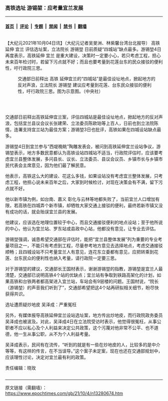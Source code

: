 ### 高铁选址 游锡堃：应考量宜兰发展

---

#### [首页](../../../..?n13280674) &nbsp;|&nbsp; [评论](../../../../../epoch-comment?n13280674) &nbsp;|&nbsp; [专题](../../../../../epoch-special?n13280674) &nbsp;|&nbsp; [禁闻](../../../../../epoch-news?n13280674) &nbsp;|&nbsp; [禁书](../../../../../books?n13280674) &nbsp;|&nbsp; [翻墙](https://github.com/gfw-breaker/nogfw/blob/master/README.md?n13280674)


<div class="column" id="artbody" itemprop="articleBody">
 <!-- article content begin -->
 <p>
  【大纪元2021年10月04日讯】（大纪元记者吴旻洲、林紫馨台湾台北报导）
  <ok href="https://www.epochtimes.com/gb/tag/%E9%AB%98%E9%93%81.html">
   高铁
  </ok>
  延伸
  <ok href="https://www.epochtimes.com/gb/tag/%E5%AE%9C%E5%85%B0.html">
   宜兰
  </ok>
  评估选址案，立法院长
  <ok href="https://www.epochtimes.com/gb/tag/%E6%B8%B8%E9%94%A1%E5%A0%83.html">
   游锡堃
  </ok>
  日前质疑“四城站”缺点最多。游锡堃4日再度表示，高铁延伸
  <ok href="https://www.epochtimes.com/gb/tag/%E5%AE%9C%E5%85%B0.html">
   宜兰
  </ok>
  是重大建设，决策时一定要小心，若只考虑工程，担心未来百年检讨时，若留下污点就不好；而且也要考量到花莲台东的民众接驳的便利性，吁行政院三思。
 </p>
 <figure aria-describedby="caption-attachment-13280677" class="wp-caption aligncenter" id="attachment_13280677" style="width: 450px">
  <ok href="https://i.epochtimes.com/assets/uploads/2021/10/id13280677-520337.jpg" target="_blank">
   <img alt="" class="size-medium wp-image-13280677" src="https://i.epochtimes.com/assets/uploads/2021/10/id13280677-520337-450x345.jpg"/>
  </ok>
  <br/><figcaption class="wp-caption-text" id="caption-attachment-13280677">
   交通部日前释出
   <ok href="https://www.epochtimes.com/gb/tag/%E9%AB%98%E9%93%81.html">
    高铁
   </ok>
   延伸宜兰的“四城站”是最佳设址地点，掀起地方的反对声浪，立法院长
   <ok href="https://www.epochtimes.com/gb/tag/%E6%B8%B8%E9%94%A1%E5%A0%83.html">
    游锡堃
   </ok>
   建议应考量到花莲、台东民众接驳的便利性，吁行政院三思。图为示意图。（中央社）
  </figcaption><br/>
 </figure><br/>
 <p>
  交通部日前释出高铁延伸宜兰案，评估四城站是最佳设址地点，掀起地方的反对声浪，包括宜兰县议会议长张建荣、立法委员陈欧珀等上百人，日前也到立法院陈情，连署支持宜兰站为最佳方案；游锡堃3日也批评，高铁如果在四城设站缺点最多。
 </p>
 <p>
  游锡堃4日到宜兰参与“西堤晚眺”陶雕发表会，被问到高铁延伸宜兰设站争议，游锡堃表示，地方多数民意都认为高铁设站四城站不适当，行政院评估时，应该要考虑宜兰县整体发展，多问县长、议长、立法委员、县议会议员、乡镇市长与乡镇市民代表会主席意见，因为他们最了解民意。
 </p>
 <p>
  他表示，高铁这么大的建设、花这么多钱，如果设站没有考虑宜兰整体发展，只考虑工程，他担心说未来百年之后，大家到时候检讨，对现在决策会有不满，留下污点就不好。
 </p>
 <p>
  他以新市镇为例，如台南、嘉义 彰化与云林等地都失败了，当前宜兰人口增加有限，若高铁在四城弄个新市镇，却牺牲大家交通上接驳的便利，最终若新市镇又没有成功的话，就会贻误宜兰县的发展。
 </p>
 <p>
  他建议，应该选在地理位置较于中心，而且交通接驳便利的地点设站；至于他所说的中心，他认为宜兰站、罗东站或县政中心站，他都没有意见，让专业去评估。
 </p>
 <p>
  游锡堃强调，诚恳希望交通部在评估时，能把“宜兰县整体发展”列为重要的专业考量项目之一，不能只有考虑到工程，尽量参考地方意见去选择地点，考虑交通接驳顺畅；且四城设站不只考量宜兰人有意见，连花东立委都有意见，应把转乘到花莲、台东民众的便利性也纳入考量，请行政院一定要三思。
 </p>
 <p>
  对于游锡堃的建议，交通部长王国材表示，谢谢游锡堃的指教，游锡堃是宜兰人最清楚，交通部已说明高铁4个站的优缺点；宜兰站有争取到铁路高架化的计划，如果高铁和台铁两者都高架进入宜兰站，车站会有9层楼的问题。王国材说，“院长（游锡堃）的声音我们听到了”，交通部希望把这4个站再研拟相关细节，盼尽快获得共识。
 </p>
 <p>
  选址遭质疑炒地皮 吴泽成：严重冤枉
 </p>
 <p>
  另外，有媒体报导高铁延伸宜兰设站选址案，地方传出炒地皮，而行政院政务委员吴泽成也被波及。对此，吴泽成4日在立法院受访时表示，他觉得很冤枉，从事公职者不应以私心及个人利益来决定公共政策，这个污蔑对他非常不公平、也不道德，他一生从事公职，从不为个人利益考量。
 </p>
 <p>
  吴泽成表示，民间有在流传，“听到的就是有一些在炒地皮的人，比较多的是中介等等，有这样的传言，在不当误导。”这个案子未定案，现在也还在交通部规划中，应该理性讨论，决定对宜兰最有利的政策。
 </p>
 <p>
  责任编辑：晓玫
 </p>
 <!-- article content end -->
</div>


---

原文链接（需翻墙）：https://www.epochtimes.com/gb/21/10/4/n13280674.htm